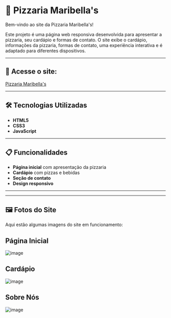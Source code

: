 # 🍕 Pizzaria Maribella's

Bem-vindo ao site da Pizzaria Maribella's!

Este projeto é uma página web responsiva desenvolvida para apresentar a pizzaria, seu cardápio e formas de contato. O site exibe o cardápio, informações da pizzaria, formas de contato, uma experiência interativa e é adaptado para diferentes dispositivos.

---

## 🔗 Acesse o site: 

[Pizzaria Maribella's](https://isabelardg.github.io/Pizzaria-Maribella/index.html)

---

## 🛠 Tecnologias Utilizadas

- **HTML5**
- **CSS3**
- **JavaScript**

---

## 📋 Funcionalidades

- **Página inicial** com apresentação da pizzaria
- **Cardápio** com pizzas e bebidas
- **Seção de contato**
- **Design responsivo**

---


---

## 🖼️ Fotos do Site

Aqui estão algumas imagens do site em funcionamento:

## Página Inicial 
![image](https://github.com/user-attachments/assets/0f51560a-f198-481d-8f29-d3312f1f8665)

## Cardápio
![image](https://github.com/user-attachments/assets/316512d9-318b-482c-85ff-ab29f7564488)

## Sobre Nós  
![image](https://github.com/user-attachments/assets/462b0e59-f0d2-4202-ae65-e08c502cedc8)

